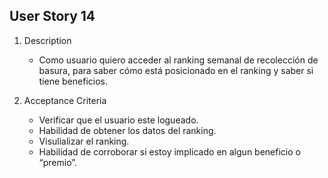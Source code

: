 ## User Story 14
1. Description
	- Como usuario quiero acceder al ranking semanal de recolección de basura, para saber cómo está posicionado en el ranking y saber si tiene beneficios.

2. Acceptance Criteria
	- Verificar que el usuario este logueado.
	- Habilidad de obtener los datos del ranking.
	- Visulializar el ranking.
	- Habilidad de corroborar si estoy implicado en algun beneficio o “premio”.





